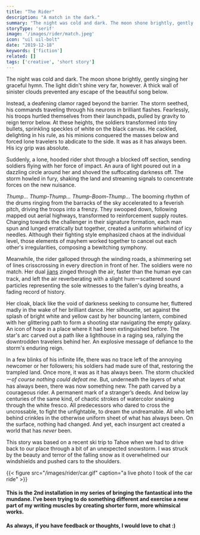 ```yaml
---
title: "The Rider"
description: "A match in the dark."
summary: "The night was cold and dark. The moon shone brightly, gently singing her graceful hymn. The light didn’t shine very far, however. A thick wall of sinister clouds prevented any escape of the beautiful song below."
storyType: 'serif'
image: '/images/rider/match.jpeg'
icon: "uil uil-bolt"
date: "2019-12-18"
keywords: ['fiction']
related: []
tags: ['creative', 'short story']
---
```

The night was cold and dark. The moon shone brightly, gently singing her graceful hymn. The light didn't shine very far, however. A thick wall of sinister clouds prevented any escape of the beautiful song below. 

Instead, a deafening clamor raged beyond the barrier. The storm seethed, his commands traveling through his neurons in brilliant flashes. Fearlessly, his troops hurtled themselves from their launchpads, pulled by gravity to reign terror below. At these heights, the soldiers transformed into tiny bullets, sprinkling speckles of white on the black canvas. He cackled, delighting in his rule, as his minions conquered the masses below and forced lone travelers to abdicate to the side. It was as it has always been. His icy grip was absolute. 

Suddenly, a lone, hooded rider shot through a blocked off section, sending soldiers flying with her force of impact. An aura of light poured out in a dazzling circle around her and shoved the suffocating darkness off. The storm howled in fury, shaking the land and streaming signals to concentrate forces on the new nuisance.

*Thump... Thump-Thump... Thump-Boom-Thump...* The booming rhythm of the drums ringing from the barracks of the sky accelerated to a feverish pitch, driving the troops into a frenzy. They swooped down, following mapped out aerial highways, transformed to reinforcement supply routes. Charging towards the challenger in their signature formation, each man spun and lunged erratically but together, created a uniform whirlwind of icy needles. Although their fighting style emphasized chaos at the individual level, those elements of mayhem worked together to cancel out each other's irregularities, composing a bewitching symphony. 

Meanwhile, the rider galloped through the winding roads, a shimmering set of lines crisscrossing in every direction in front of her. The soldiers were no match. Her dual [jians](https://en.wikipedia.org/wiki/Jian) zinged through the air, faster than the human eye can track, and left the air reverberating with a slight humーscattered sound particles representing the sole witnesses to the fallen's dying breaths, a fading record of history. 

Her cloak, black like the void of darkness seeking to consume her, fluttered madly in the wake of her brilliant dance. Her silhouette, set against the splash of bright white and yellow cast by her bouncing lantern, combined with her glittering path to form a shooting star navigating the empty galaxy. An icon of hope in a place where it had been extinguished before. The star's arc carved out a path like a lighthouse in a raging sea, rallying the downtrodden travelers behind her. An explosive message of defiance to the storm's enduring reign. 

In a few blinks of his infinite life, there was no trace left of the annoying newcomer or her followers; his soldiers had made sure of that, restoring the trampled land. Once more, it was as it has always been. The storm chuckledー*of course nothing could defeat me*. But, underneath the layers of what has always been, there was now something new. The path carved by a courageous rider. A permanent mark of a stranger’s deeds. And below lay centuries of the same kind, of chaotic strokes of watercolor snaking through the white fresco. All predecessors who dared to cross the uncrossable, to fight the unfightable, to dream the undreamable. All who left behind crinkles in the otherwise uniform sheet of what has always been. On the surface, nothing had changed. And yet, each insurgent act created a world that has *never* been.

This story was based on a recent ski trip to Tahoe when we had to drive back to our place through a bit of an unexpected snowstorm. I was struck by the beauty and terror of the falling snow as it overwhelmed our windshields and pushed cars to the shoulders. 

{{< figure src="/images/rider/car.gif" caption="a live photo I took of the car ride" >}}

#### This is the 2nd installation in my series of bringing the fantastical into the mundane. I’ve been trying to do something different and exercise a new part of my writing muscles by creating shorter form, more whimsical works.
#### As always, if you have feedback or thoughts, I would love to chat :)
